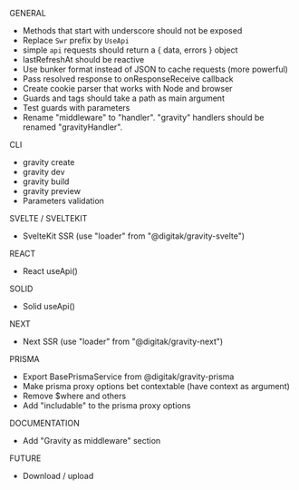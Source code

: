 GENERAL
- Methods that start with underscore should not be exposed
- Replace `Swr` prefix by `UseApi`
- simple `api` requests should return a { data, errors } object
- lastRefreshAt should be reactive
- Use bunker format instead of JSON to cache requests (more powerful)
- Pass resolved response to onResponseReceive callback
- Create cookie parser that works with Node and browser
- Guards and tags should take a path as main argument
- Test guards with parameters
- Rename "middleware" to "handler". "gravity" handlers should be renamed "gravityHandler".

CLI
- gravity create
- gravity dev
- gravity build
- gravity preview
- Parameters validation

SVELTE / SVELTEKIT
- SvelteKit SSR (use "loader" from "@digitak/gravity-svelte")

REACT
- React useApi()

SOLID
- Solid useApi()

NEXT
- Next SSR (use "loader" from "@digitak/gravity-next")

PRISMA
- Export BasePrismaService from @digitak/gravity-prisma
- Make prisma proxy options bet contextable (have context as argument)
- Remove $where and others
- Add "includable" to the prisma proxy options

DOCUMENTATION
- Add "Gravity as middleware" section

FUTURE
- Download / upload